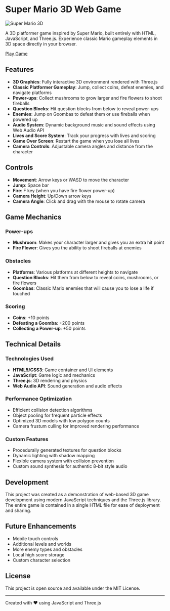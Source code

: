 # Super Mario 3D Web Game

![Super Mario 3D](https://github.com/bomb1000/Cursor_Practice/blob/main/SuperMario/screenshot.png)

A 3D platformer game inspired by Super Mario, built entirely with HTML, JavaScript, and Three.js. Experience classic Mario gameplay elements in 3D space directly in your browser.

[Play Game](https://bomb1000.github.io/Cursor_Practice/SuperMario/index.html)

## Features

- **3D Graphics**: Fully interactive 3D environment rendered with Three.js
- **Classic Platformer Gameplay**: Jump, collect coins, defeat enemies, and navigate platforms
- **Power-ups**: Collect mushrooms to grow larger and fire flowers to shoot fireballs
- **Question Blocks**: Hit question blocks from below to reveal power-ups
- **Enemies**: Jump on Goombas to defeat them or use fireballs when powered up
- **Audio System**: Dynamic background music and sound effects using Web Audio API
- **Lives and Score System**: Track your progress with lives and scoring
- **Game Over Screen**: Restart the game when you lose all lives
- **Camera Controls**: Adjustable camera angles and distance from the character

## Controls

- **Movement**: Arrow keys or WASD to move the character
- **Jump**: Space bar
- **Fire**: F key (when you have fire flower power-up)
- **Camera Height**: Up/Down arrow keys
- **Camera Angle**: Click and drag with the mouse to rotate camera

## Game Mechanics

### Power-ups

- **Mushroom**: Makes your character larger and gives you an extra hit point
- **Fire Flower**: Gives you the ability to shoot fireballs at enemies

### Obstacles

- **Platforms**: Various platforms at different heights to navigate
- **Question Blocks**: Hit them from below to reveal coins, mushrooms, or fire flowers
- **Goombas**: Classic Mario enemies that will cause you to lose a life if touched

### Scoring

- **Coins**: +10 points
- **Defeating a Goomba**: +200 points
- **Collecting a Power-up**: +50 points

## Technical Details

### Technologies Used

- **HTML5/CSS3**: Game container and UI elements
- **JavaScript**: Game logic and mechanics
- **Three.js**: 3D rendering and physics
- **Web Audio API**: Sound generation and audio effects

### Performance Optimization

- Efficient collision detection algorithms
- Object pooling for frequent particle effects
- Optimized 3D models with low polygon counts
- Camera frustum culling for improved rendering performance

### Custom Features

- Procedurally generated textures for question blocks
- Dynamic lighting with shadow mapping
- Flexible camera system with collision prevention
- Custom sound synthesis for authentic 8-bit style audio

## Development

This project was created as a demonstration of web-based 3D game development using modern JavaScript techniques and the Three.js library. The entire game is contained in a single HTML file for ease of deployment and sharing.

## Future Enhancements

- Mobile touch controls
- Additional levels and worlds
- More enemy types and obstacles
- Local high score storage
- Custom character selection

## License

This project is open source and available under the MIT License.

---

Created with ❤️ using JavaScript and Three.js
